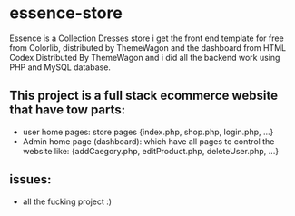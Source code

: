 # essence-store

Essence is a Collection Dresses store i get the front end template for free from Colorlib, distributed by ThemeWagon and the dashboard from HTML Codex Distributed By ThemeWagon and i did all the backend work using PHP and MySQL database.

## This project is a full stack ecommerce website that have tow parts:

- user home pages: store pages {index.php, shop.php, login.php, ...}
- Admin home page (dashboard): which have all pages to control the website like: {addCaegory.php, editProduct.php, deleteUser.php, ...}

## issues:

- all the fucking project :)
